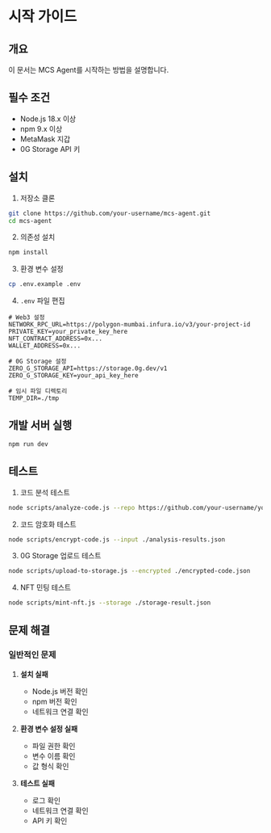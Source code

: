 # 시작 가이드

## 개요

이 문서는 MCS Agent를 시작하는 방법을 설명합니다.

## 필수 조건

- Node.js 18.x 이상
- npm 9.x 이상
- MetaMask 지갑
- 0G Storage API 키

## 설치

1. 저장소 클론
```bash
git clone https://github.com/your-username/mcs-agent.git
cd mcs-agent
```

2. 의존성 설치
```bash
npm install
```

3. 환경 변수 설정
```bash
cp .env.example .env
```

4. `.env` 파일 편집
```
# Web3 설정
NETWORK_RPC_URL=https://polygon-mumbai.infura.io/v3/your-project-id
PRIVATE_KEY=your_private_key_here
NFT_CONTRACT_ADDRESS=0x...
WALLET_ADDRESS=0x...

# 0G Storage 설정
ZERO_G_STORAGE_API=https://storage.0g.dev/v1
ZERO_G_STORAGE_KEY=your_api_key_here

# 임시 파일 디렉토리
TEMP_DIR=./tmp
```

## 개발 서버 실행

```bash
npm run dev
```

## 테스트

1. 코드 분석 테스트
```bash
node scripts/analyze-code.js --repo https://github.com/your-username/your-repo.git
```

2. 코드 암호화 테스트
```bash
node scripts/encrypt-code.js --input ./analysis-results.json
```

3. 0G Storage 업로드 테스트
```bash
node scripts/upload-to-storage.js --encrypted ./encrypted-code.json
```

4. NFT 민팅 테스트
```bash
node scripts/mint-nft.js --storage ./storage-result.json
```

## 문제 해결

### 일반적인 문제

1. **설치 실패**
   - Node.js 버전 확인
   - npm 버전 확인
   - 네트워크 연결 확인

2. **환경 변수 설정 실패**
   - 파일 권한 확인
   - 변수 이름 확인
   - 값 형식 확인

3. **테스트 실패**
   - 로그 확인
   - 네트워크 연결 확인
   - API 키 확인 
